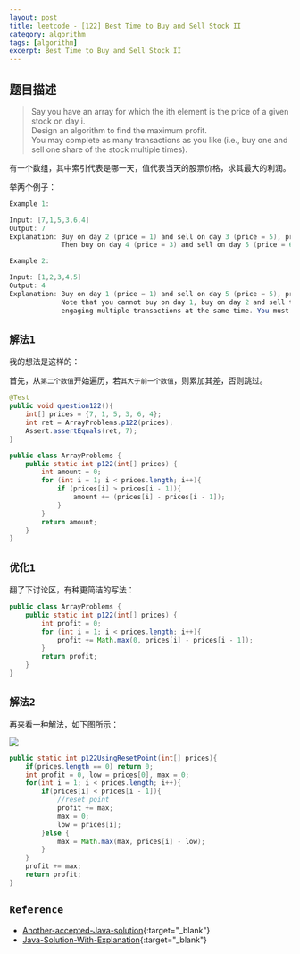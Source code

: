 ```yaml
---
layout: post
title: leetcode - [122] Best Time to Buy and Sell Stock II
category: algorithm
tags: [algorithm]
excerpt: Best Time to Buy and Sell Stock II
---
```


## 题目描述  

> Say you have an array for which the ith element is the price of a given stock on day i.  
> Design an algorithm to find the maximum profit.  
> You may complete as many transactions as you like (i.e., buy one and sell one share of the stock multiple times).  

有一个数组，其中索引代表是哪一天，值代表当天的股票价格，求其最大的利润。  

举两个例子：  


``` java
Example 1:

Input: [7,1,5,3,6,4]
Output: 7
Explanation: Buy on day 2 (price = 1) and sell on day 3 (price = 5), profit = 5-1 = 4.
             Then buy on day 4 (price = 3) and sell on day 5 (price = 6), profit = 6-3 = 3.

Example 2:

Input: [1,2,3,4,5]
Output: 4
Explanation: Buy on day 1 (price = 1) and sell on day 5 (price = 5), profit = 5-1 = 4.
             Note that you cannot buy on day 1, buy on day 2 and sell them later, as you are
             engaging multiple transactions at the same time. You must sell before buying again.
```

## `解法1`  

我的想法是这样的：  

首先，从`第二个数值`开始遍历，若`其大于前一个数值`，则累加其差，否则跳过。  


``` java
@Test
public void question122(){
    int[] prices = {7, 1, 5, 3, 6, 4};
    int ret = ArrayProblems.p122(prices);
    Assert.assertEquals(ret, 7);
}

public class ArrayProblems {
    public static int p122(int[] prices) {
        int amount = 0;
        for (int i = 1; i < prices.length; i++){
            if (prices[i] > prices[i - 1]){
                amount += (prices[i] - prices[i - 1]);
            }
        }
        return amount;
    }
}
```

## `优化1`  

翻了下讨论区，有种更简洁的写法：  

``` java
public class ArrayProblems {
    public static int p122(int[] prices) {
        int profit = 0;
        for (int i = 1; i < prices.length; i++){
            profit += Math.max(0, prices[i] - prices[i - 1]);
        }
        return profit;
    }
}
```

    
## `解法2`  

再来看一种解法，如下图所示：  

![](https://yyc-images.oss-cn-beijing.aliyuncs.com/122_reset_point.png)  


``` java
public static int p122UsingResetPoint(int[] prices){
    if(prices.length == 0) return 0;
    int profit = 0, low = prices[0], max = 0;
    for(int i = 1; i < prices.length; i++){
        if(prices[i] < prices[i - 1]){
            //reset point
            profit += max;
            max = 0;
            low = prices[i];
        }else {
            max = Math.max(max, prices[i] - low);
        }
    }
    profit += max;
    return profit;
}
```


## `Reference`  
- [Another-accepted-Java-solution](https://leetcode.com/problems/best-time-to-buy-and-sell-stock-ii/discuss/39564/Another-accepted-Java-solution){:target="_blank"}  
- [Java-Solution-With-Explanation](https://leetcode.com/problems/best-time-to-buy-and-sell-stock-ii/discuss/118105/Java-Solution-With-Explanation){:target="_blank"}  